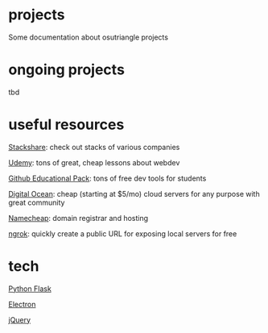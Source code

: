 # projects
Some documentation about osutriangle projects

# ongoing projects
tbd

# useful resources
[Stackshare](http://stackshare.com): check out stacks of various companies

[Udemy](http://udemy.com): tons of great, cheap lessons about webdev

[Github Educational Pack](https://education.github.com/pack/offers): tons of free dev tools for students

[Digital Ocean](http://digitalocean.com): cheap (starting at $5/mo) cloud servers for any purpose with great community

[Namecheap](http://namecheap.com): domain registrar and hosting

[ngrok](https://ngrok.com/): quickly create a public URL for exposing local servers for free

# tech
[Python Flask](http://flask.pocoo.org/)

[Electron](https://electronjs.org/)

[jQuery](https://jquery.com/)
